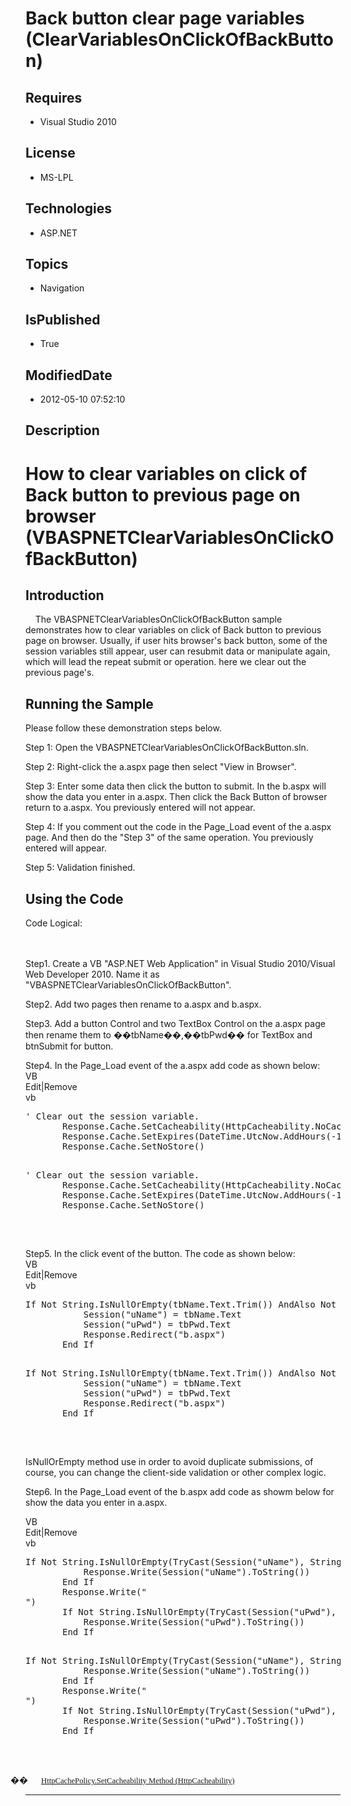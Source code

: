 # Back button clear page variables (ClearVariablesOnClickOfBackButton)
## Requires
* Visual Studio 2010
## License
* MS-LPL
## Technologies
* ASP.NET
## Topics
* Navigation
## IsPublished
* True
## ModifiedDate
* 2012-05-10 07:52:10
## Description

<h1>How to clear variables on click of Back button to previous page on browser (<span style="">VBASPNETClearVariablesOnClickOfBackButton</span>)</h1>
<h2>Introduction </h2>
<p class="MsoNormal" style="margin-bottom:0in; margin-bottom:.0001pt; line-height:normal; text-autospace:none">
<span style=""><span style="">&nbsp;&nbsp;&nbsp; </span>The VBASPNETClearVariablesOnClickOfBackButton sample demonstrates how to clear
</span><span style="">variables on click of Back button to previous page on browser</span><span style="">. Usually, if user hits browser's back button, some of the session variables still appear, user can resubmit data or manipulate again, which will lead the
 repeat submit or operation. here we clear out the previous page's. </span></p>
<h2>Running the Sample</h2>
<p class="MsoNormal"><span style="">Please follow these demonstration steps below.
</span></p>
<p class="MsoNormal" style="margin-bottom:0in; margin-bottom:.0001pt; line-height:normal; text-autospace:none">
<span style="">Step 1: Open the VBASPNETClearVariablesOnClickOfBackButton.sln. </span>
</p>
<p class="MsoNormal" style="margin-bottom:0in; margin-bottom:.0001pt; line-height:normal; text-autospace:none">
<span style=""></span></p>
<p class="MsoNormal" style="margin-bottom:0in; margin-bottom:.0001pt; line-height:normal; text-autospace:none">
<span style="">Step 2: Right-click the a.aspx page then select &quot;View in Browser&quot;.
</span></p>
<p class="MsoNormal" style="margin-bottom:0in; margin-bottom:.0001pt; line-height:normal; text-autospace:none">
<span style=""></span></p>
<p class="MsoNormal" style="margin-bottom:0in; margin-bottom:.0001pt; line-height:normal; text-autospace:none">
<span style="">Step 3: Enter some data then click the button to submit. In the b.aspx will show the data you enter in a.aspx. Then click the Back Button of browser return to a.aspx. You previously entered will not appear.
</span></p>
<p class="MsoNormal" style="margin-bottom:0in; margin-bottom:.0001pt; line-height:normal; text-autospace:none">
<span style=""></span></p>
<p class="MsoNormal" style="margin-bottom:0in; margin-bottom:.0001pt; line-height:normal; text-autospace:none">
<span style="">Step 4: If you comment out the code in the <span style="">Page_Load</span> event of the a.aspx page. And then do the &quot;Step 3&quot; of the same operation. You previously entered will appear.
</span></p>
<p class="MsoNormal" style="margin-bottom:0in; margin-bottom:.0001pt; line-height:normal; text-autospace:none">
<span style=""></span></p>
<p class="MsoNormal" style="margin-bottom:0in; margin-bottom:.0001pt; line-height:normal; text-autospace:none">
<span style="">Step 5: Validation finished. </span></p>
<h2>Using the Code</h2>
<p class="MsoNormal" style=""><span style="">Code Logical: <span style="">&nbsp;&nbsp;&nbsp;&nbsp;&nbsp;&nbsp;&nbsp;&nbsp;&nbsp;&nbsp;&nbsp;&nbsp;&nbsp;&nbsp;&nbsp;&nbsp;&nbsp;&nbsp;&nbsp;&nbsp;&nbsp;&nbsp;&nbsp;&nbsp;&nbsp;&nbsp;&nbsp;&nbsp;&nbsp;&nbsp;&nbsp;&nbsp;&nbsp;&nbsp;&nbsp;&nbsp;&nbsp;&nbsp;&nbsp;&nbsp;&nbsp;&nbsp;&nbsp;&nbsp;&nbsp;&nbsp;&nbsp;&nbsp;&nbsp;&nbsp;&nbsp;&nbsp;&nbsp;&nbsp;&nbsp;&nbsp;&nbsp;&nbsp;&nbsp;&nbsp;&nbsp;&nbsp;&nbsp;&nbsp;&nbsp;&nbsp;&nbsp;&nbsp;&nbsp;&nbsp;&nbsp;&nbsp;&nbsp;&nbsp;&nbsp;&nbsp;&nbsp;&nbsp;&nbsp;&nbsp;&nbsp;&nbsp;&nbsp;&nbsp;&nbsp;&nbsp;&nbsp;&nbsp;&nbsp;&nbsp;&nbsp;&nbsp;&nbsp;&nbsp;&nbsp;&nbsp;&nbsp;&nbsp;&nbsp;&nbsp;&nbsp;&nbsp;&nbsp;&nbsp;&nbsp;&nbsp;&nbsp;&nbsp;&nbsp;&nbsp;&nbsp;&nbsp;&nbsp;&nbsp;&nbsp;&nbsp;&nbsp;&nbsp;&nbsp;&nbsp;&nbsp;&nbsp;&nbsp;&nbsp;&nbsp;&nbsp;&nbsp;&nbsp;&nbsp;&nbsp;&nbsp;&nbsp;&nbsp;&nbsp;&nbsp;&nbsp;&nbsp;&nbsp;&nbsp;&nbsp;&nbsp;&nbsp;&nbsp;&nbsp;&nbsp;&nbsp;&nbsp;&nbsp;&nbsp;&nbsp;&nbsp;&nbsp;&nbsp;&nbsp;&nbsp;&nbsp;&nbsp;&nbsp;&nbsp;&nbsp;&nbsp;&nbsp;&nbsp;&nbsp;&nbsp;&nbsp;&nbsp;&nbsp;&nbsp;&nbsp;&nbsp;&nbsp;&nbsp;&nbsp;&nbsp;&nbsp;&nbsp;&nbsp;&nbsp;&nbsp;&nbsp;&nbsp;&nbsp;&nbsp;&nbsp;&nbsp;&nbsp;&nbsp;&nbsp;&nbsp;&nbsp;&nbsp;&nbsp;&nbsp;&nbsp;&nbsp;&nbsp;&nbsp;&nbsp;&nbsp;&nbsp;&nbsp;&nbsp;&nbsp;&nbsp;&nbsp;&nbsp;&nbsp;&nbsp;&nbsp;&nbsp;&nbsp;&nbsp;&nbsp;&nbsp;&nbsp;&nbsp;&nbsp;&nbsp;&nbsp;&nbsp;
</span></span></p>
<p class="MsoNormal" style="margin-bottom:0in; margin-bottom:.0001pt; line-height:normal; text-autospace:none">
<span style="">Step1. Create a VB &quot;ASP.NET Web Application&quot; in Visual Studio 2010/Visual Web Developer 2010. Name it as &quot;VBASPNETClearVariablesOnClickOfBackButton&quot;.
</span></p>
<p class="MsoNormal" style="margin-bottom:0in; margin-bottom:.0001pt; line-height:normal; text-autospace:none">
<span style=""></span></p>
<p class="MsoNormal" style="margin-bottom:0in; margin-bottom:.0001pt; line-height:normal; text-autospace:none">
<span style="">Step2. Add two pages then rename to a.aspx and b.aspx. </span></p>
<p class="MsoNormal" style="margin-bottom:0in; margin-bottom:.0001pt; line-height:normal; text-autospace:none">
<span style=""></span></p>
<p class="MsoNormal" style="margin-bottom:0in; margin-bottom:.0001pt; line-height:normal; text-autospace:none">
<span style="">Step3. Add a button Control and two TextBox Control on the a.aspx page then rename them to ��<span style="">tbName</span>��,��tbPwd�� for TextBox and
<span style="">btnSubmit for button</span>. </span></p>
<p class="MsoNormal" style="margin-bottom:0in; margin-bottom:.0001pt; line-height:normal; text-autospace:none">
<span style=""></span></p>
<p class="MsoNormal" style="margin-bottom:0in; margin-bottom:.0001pt; line-height:normal; text-autospace:none">
<span style="">Step4. In the <span style="">Page_Load event of the a.aspx add code
</span>as shown below: </span></p>
<div class="scriptcode">
<div class="pluginEditHolder" pluginCommand="mceScriptCode">
<div class="title"><span>VB</span></div>
<div class="pluginLinkHolder"><span class="pluginEditHolderLink">Edit</span>|<span class="pluginRemoveHolderLink">Remove</span>
</div>
<span class="hidden">vb</span>
<pre class="hidden">
' Clear out the session variable.
       Response.Cache.SetCacheability(HttpCacheability.NoCache)
       Response.Cache.SetExpires(DateTime.UtcNow.AddHours(-1))
       Response.Cache.SetNoStore()

</pre>
<pre id="codePreview" class="vb">
' Clear out the session variable.
       Response.Cache.SetCacheability(HttpCacheability.NoCache)
       Response.Cache.SetExpires(DateTime.UtcNow.AddHours(-1))
       Response.Cache.SetNoStore()

</pre>
</div>
</div>
<div class="endscriptcode">&nbsp;</div>
<p class="MsoNormal" style="margin-bottom:0in; margin-bottom:.0001pt; line-height:normal; text-autospace:none">
<span style=""></span></p>
<p class="MsoNormal" style="margin-bottom:0in; margin-bottom:.0001pt; line-height:normal; text-autospace:none">
<span style="">Step5. <span class="GramE">In the click event of the button.</span> The code as shown below:
</span></p>
<div class="scriptcode">
<div class="pluginEditHolder" pluginCommand="mceScriptCode">
<div class="title"><span>VB</span></div>
<div class="pluginLinkHolder"><span class="pluginEditHolderLink">Edit</span>|<span class="pluginRemoveHolderLink">Remove</span>
</div>
<span class="hidden">vb</span>
<pre class="hidden">
If Not String.IsNullOrEmpty(tbName.Text.Trim()) AndAlso Not String.IsNullOrEmpty(tbPwd.Text.Trim()) Then
           Session(&quot;uName&quot;) = tbName.Text
           Session(&quot;uPwd&quot;) = tbPwd.Text
           Response.Redirect(&quot;b.aspx&quot;)
       End If

</pre>
<pre id="codePreview" class="vb">
If Not String.IsNullOrEmpty(tbName.Text.Trim()) AndAlso Not String.IsNullOrEmpty(tbPwd.Text.Trim()) Then
           Session(&quot;uName&quot;) = tbName.Text
           Session(&quot;uPwd&quot;) = tbPwd.Text
           Response.Redirect(&quot;b.aspx&quot;)
       End If

</pre>
</div>
</div>
<div class="endscriptcode">&nbsp;</div>
<p class="MsoNormal" style="margin-bottom:0in; margin-bottom:.0001pt; line-height:normal; text-autospace:none">
<span style="">IsNullOrEmpty method use in order to avoid duplicate submissions, of course, you can change the client-side validation or other complex logic.
</span></p>
<p class="MsoNormal" style="margin-bottom:0in; margin-bottom:.0001pt; line-height:normal; text-autospace:none">
<span style=""></span></p>
<p class="MsoNormal" style="margin-bottom:0in; margin-bottom:.0001pt; line-height:normal; text-autospace:none">
<span style="">Step6. In the Page_Load event of the b.aspx add code as showm below for show the data you enter in a.aspx.
</span></p>
<p class="MsoNormal" style="margin-bottom:0in; margin-bottom:.0001pt; line-height:normal; text-autospace:none">
<span style="font-size:9.5pt; font-family:Consolas"></span></p>
<div class="scriptcode">
<div class="pluginEditHolder" pluginCommand="mceScriptCode">
<div class="title"><span>VB</span></div>
<div class="pluginLinkHolder"><span class="pluginEditHolderLink">Edit</span>|<span class="pluginRemoveHolderLink">Remove</span>
</div>
<span class="hidden">vb</span>
<pre class="hidden">
If Not String.IsNullOrEmpty(TryCast(Session(&quot;uName&quot;), String)) Then
           Response.Write(Session(&quot;uName&quot;).ToString())
       End If
       Response.Write(&quot;<br>&quot;)
       If Not String.IsNullOrEmpty(TryCast(Session(&quot;uPwd&quot;), String)) Then
           Response.Write(Session(&quot;uPwd&quot;).ToString())
       End If

</pre>
<pre id="codePreview" class="vb">
If Not String.IsNullOrEmpty(TryCast(Session(&quot;uName&quot;), String)) Then
           Response.Write(Session(&quot;uName&quot;).ToString())
       End If
       Response.Write(&quot;<br>&quot;)
       If Not String.IsNullOrEmpty(TryCast(Session(&quot;uPwd&quot;), String)) Then
           Response.Write(Session(&quot;uPwd&quot;).ToString())
       End If

</pre>
</div>
</div>
<div class="endscriptcode">&nbsp;</div>
<p class="MsoListParagraph" style="margin-bottom:0in; margin-bottom:.0001pt; text-indent:-.25in; line-height:normal; text-autospace:none">
<span style="font-family:Symbol"><span style="">��<span style="font:7.0pt &quot;Times New Roman&quot;">&nbsp;&nbsp;&nbsp;&nbsp;&nbsp;&nbsp;&nbsp;&nbsp;
</span></span></span><span style="font-size:9.5pt; font-family:Consolas"><a href="http://msdn.microsoft.com/en-us/library/aa332794(v=vs.71).aspx">HttpCachePolicy.SetCacheability Method (HttpCacheability)</a>
</span></p>
<p class="MsoNormal" style="margin-bottom:0in; margin-bottom:.0001pt; line-height:normal; text-autospace:none">
<span style="font-size:9.5pt; font-family:Consolas"></span></p>
<hr>
<div><a href="http://go.microsoft.com/?linkid=9759640" style="margin-top:3px"><img alt="" src="http://bit.ly/onecodelogo">
</a></div>
